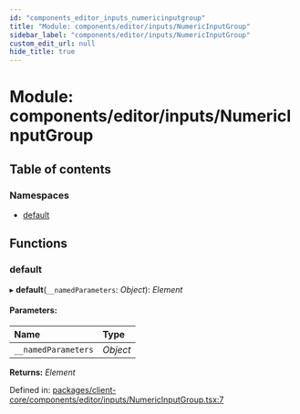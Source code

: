 ```yaml
---
id: "components_editor_inputs_numericinputgroup"
title: "Module: components/editor/inputs/NumericInputGroup"
sidebar_label: "components/editor/inputs/NumericInputGroup"
custom_edit_url: null
hide_title: true
---
```


# Module: components/editor/inputs/NumericInputGroup

## Table of contents

### Namespaces

- [default](components_editor_inputs_numericinputgroup.default.md)

## Functions

### default

▸ **default**(`__namedParameters`: *Object*): *Element*

#### Parameters:

Name | Type |
:------ | :------ |
`__namedParameters` | *Object* |

**Returns:** *Element*

Defined in: [packages/client-core/components/editor/inputs/NumericInputGroup.tsx:7](https://github.com/xr3ngine/xr3ngine/blob/66a84a950/packages/client-core/components/editor/inputs/NumericInputGroup.tsx#L7)
